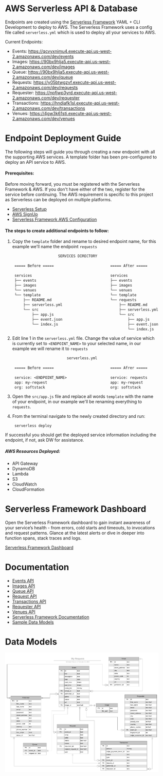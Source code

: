 # AWS Serverless API & Database

Endpoints are created using the [Serverless Framework](https://serverless.com/) YAML + CLI Development to deploy to AWS.
The Serverless Framework uses a config file called `serverless.yml` which is used to deploy all your services to AWS.

Current Endpoints:
- Events:  https://qcvyxnimu4.execute-api.us-west-2.amazonaws.com/dev/events
- Images:  https://90bx9hlja5.execute-api.us-west-2.amazonaws.com/dev/images
- Queue:  https://90bx9hlja5.execute-api.us-west-2.amazonaws.com/dev/queue
- Requests:   https://y05btwgzvf.execute-api.us-west-2.amazonaws.com/dev/requests
- Requester:   https://npfjwp3yrd.execute-api.us-west-2.amazonaws.com/dev/requester
- Transactions:   https://hndjafk1sl.execute-api.us-west-2.amazonaws.com/dev/transactions
- Venues:   https://4gw3k61sti.execute-api.us-west-2.amazonaws.com/dev/venues

# Endpoint Deployment Guide

The following steps will guide you through creating a new endpoint with all the supporting AWS services.
A template folder has been pre-configured to deploy an API service to AWS.

#### Prerequisites:
Before moving forward, you must be registered with the Serverless Framework & AWS. If you don't have either of the 
two, register for the service before continuing. The AWS requirement is specific to this project as Serverless can
be deployed on multiple platforms.
- [Serverless Setup](https://serverless.com/framework/docs/getting-started/)
- [AWS SignUp](https://portal.aws.amazon.com/billing/signup?nc2=h_ct&src=header_signup&redirect_url=https%3A%2F%2Faws.amazon.com%2Fregistration-confirmation#/start)
- [Serverless Framework AWS Configuration](https://serverless.com/framework/docs/providers/aws/guide/credentials#setup-with-serverless-config-credentials-command) 

#### The steps to create additional endpoints to follow:

1. Copy the `template` folder and rename to desired endpoint name, for this example we'll name
the endpoint `requests`

                            SERVICES DIRECTORY
        
        ===== Before =====                          ===== After =====
        
        services                                    services
        ├── events                                  ├── events
        ├── images                                  ├── images
        └── venues                                  └── venues
        └── template                                └── template
            ├── README.md                           └── requests
            ├── serverless.yml                          ├── README.md
            └── src                                     ├── serverless.yml
                ├── app.js                              └── src
                ├── event.json                              ├── app.js
                └── index.js                                ├── event.json
                                                            └── index.js

2. Edit line 1 in the `serverless.yml` file. Change the value of service which is currently set to `<ENDPOINT_NAME>` to
your selected name, in our example we will rename it to `requests`

                                serverless.yml
        
        ===== Before =====                          ===== Afrer =====
        
        service: <ENDPOINT_NAME>                    service: requests
        app: my-request                             app: my-request
        org: softstack                              org: softstack
 
3. Open the `src/app.js` file and replace all words `template` with the name of your endpoint, in our example we'll
be renaming everything to `requests`.

4. From the terminal navigate to the newly created directory and run:

        serverless deploy
        
If successful you should get the deployed service information including the endpoint, if not, ask DW for assistance.

##### AWS Resources Deployed: 
   - API Gateway
   - DynamoDB
   - Lambda
   - S3
   - CloudWatch
   - CloudFormation

# Serverless Framework Dashboard

Open the Serverless Framework dashboard to gain instant awareness of your service’s health - from errors, cold starts
and timeouts, to invocations and request patterns. Glance at the latest alerts or dive in deeper into function spans, 
stack traces and logs.

[Serverless Framework Dashboard](https://dashboard.serverless.com/tenants/softstack/applications/my-request/services/my-request-events-api/stage/dev/region/us-west-2)

# Documentation

- [Events API](services/events/README.md)
- [Images API](services/images/README.md)
- [Queue API](services/queue/README.md)
- [Request API](services/requests/README.md)
- [Transactions API](services/transactions/README.md)
- [Requester API](services/requester/README.md)
- [Venues API](services/venues/README.md)
- [Serverless Framework Documentation](https://serverless.com/framework/docs/providers/aws/)
- [Sample Data Models](https://github.com/SoftStackFactory/my-request/tree/develop/src/assets/requests)

# Data Models

![Models](images/models.png)
